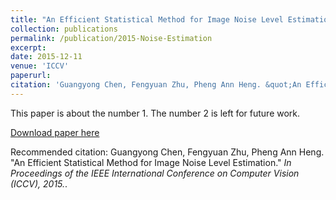 ```yaml
---
title: "An Efficient Statistical Method for Image Noise Level Estimation."
collection: publications
permalink: /publication/2015-Noise-Estimation
excerpt:  
date: 2015-12-11
venue: 'ICCV'
paperurl:  
citation: 'Guangyong Chen, Fengyuan Zhu, Pheng Ann Heng. &quot;An Efficient Statistical Method for Image Noise Level Estimation.&quot; <i>In Proceedings of the IEEE International Conference on Computer Vision (ICCV), 2015.</i>.'
---
```

This paper is about the number 1. The number 2 is left for future work.

[Download paper here](https://www.cv-foundation.org/openaccess/content_iccv_2015/papers/Chen_An_Efficient_Statistical_ICCV_2015_paper.pdf)

Recommended citation: Guangyong Chen, Fengyuan Zhu, Pheng Ann Heng. &quot;An Efficient Statistical Method for Image Noise Level Estimation.&quot; <i>In Proceedings of the IEEE International Conference on Computer Vision (ICCV), 2015.</i>.